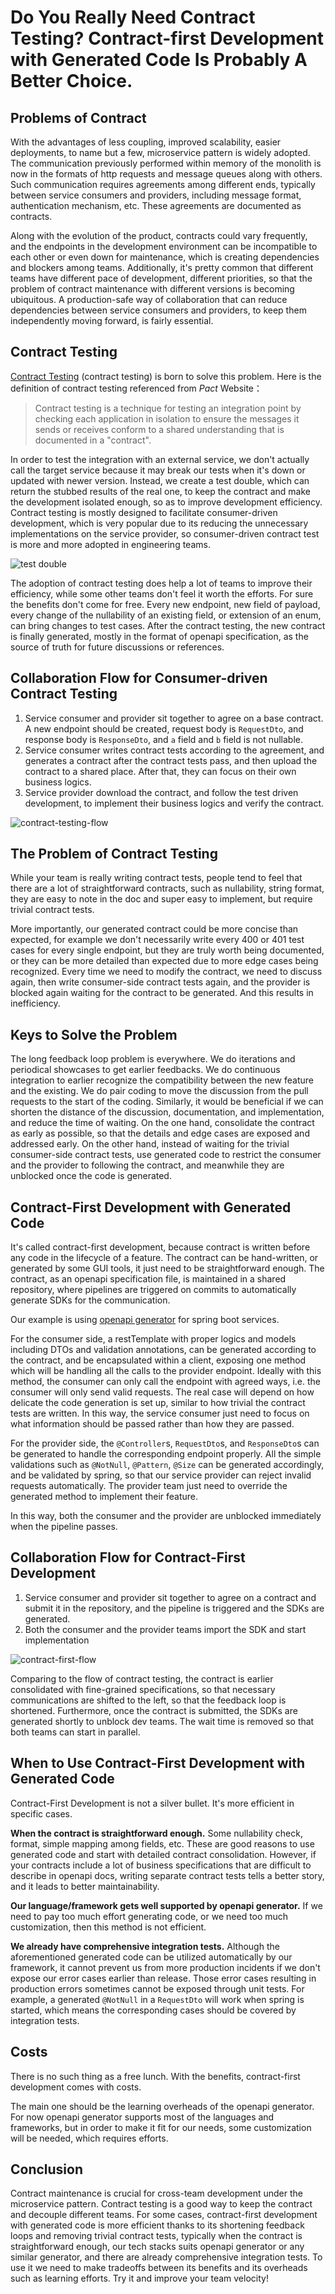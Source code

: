 # Do You Really Need Contract Testing? Contract-first Development with Generated Code Is Probably A Better Choice.


## Problems of Contract

With the advantages of less coupling, improved scalability, easier deployments, to name but a few, microservice pattern is widely adopted. The communication previously performed within memory of the monolith is now in the formats of http requests and message queues along with others. Such communication requires agreements among different ends, typically between service consumers and providers, including message format, authentication mechanism, etc. These agreements are documented as contracts.

Along with the evolution of the product, contracts could vary frequently, and the endpoints in the development environment can be incompatible to each other or even down for maintenance, which is creating dependencies and blockers among teams. Additionally, it's pretty common that different teams have different pace of development, different priorities, so that the problem of contract maintenance with different versions is becoming ubiquitous. A production-safe way of collaboration that can reduce dependencies between service consumers and providers, to keep them independently moving forward, is fairly essential.


## Contract Testing

[Contract Testing](https://docs.pact.io/#what-is-contract-testing) (contract testing) is born to solve this problem. Here is the definition of contract testing referenced from *Pact* Website：

> Contract testing is a technique for testing an integration point by checking each application in isolation to ensure the messages it sends or receives conform to a shared understanding that is documented in a "contract".

In order to test the integration with an external service, we don't actually call the target service because it may break our tests when it's down or updated with newer version. Instead, we create a test double, which can return the stubbed results of the real one, to keep the contract and make the development isolated enough, so as to improve development efficiency. Contract testing is mostly designed to facilitate consumer-driven development, which is very popular due to its reducing the unnecessary implementations on the service provider, so consumer-driven contract test is more and more adopted in engineering teams.

![test double](./pictures/consumer-driven-contract-test-eng.png)

The adoption of contract testing does help a lot of teams to improve their efficiency, while some other teams don't feel it worth the efforts. For sure the benefits don't come for free. Every new endpoint, new field of payload, every change of the nullability of an existing field, or extension of an enum, can bring changes to test cases. After the contract testing, the new contract is finally generated, mostly in the format of openapi specification, as the source of truth for future discussions or references.

## Collaboration Flow for Consumer-driven Contract Testing

1. Service consumer and provider sit together to agree on a base contract. A new endpoint should be created, request body is `RequestDto`, and response body is `ResponseDto`, and `a` field and `b` field is not nullable.
2. Service consumer writes contract tests according to the agreement, and generates a contract after the contract tests pass, and then upload the contract to a shared place. After that, they can focus on their own business logics.
3. Service provider download the contract, and follow the test driven development, to implement their business logics and verify the contract.

![contract-testing-flow](./pictures/contract-testing-flow.png)

## The Problem of Contract Testing

While your team is really writing contract tests, people tend to feel that there are a lot of straightforward contracts, such as nullability, string format, they are easy to note in the doc and super easy to implement, but require trivial contract tests.

More importantly, our generated contract could be more concise than expected, for example we don't necessarily write every 400 or 401 test cases for every single endpoint, but they are truly worth being documented, or they can be more detailed than expected due to more edge cases being recognized. Every time we need to modify the contract, we need to discuss again, then write consumer-side contract tests again, and the provider is blocked again waiting for the contract to be generated. And this results in inefficiency.


## Keys to Solve the Problem

The long feedback loop problem is everywhere. We do iterations and periodical showcases to get earlier feedbacks. We do continuous integration to earlier recognize the compatibility between the new feature and the existing. We do pair coding to move the discussion from the pull requests to the start of the coding. Similarly, it would be beneficial if we can shorten the distance of the discussion, documentation, and implementation, and reduce the time of waiting. On the one hand, consolidate the contract as early as possible, so that the details and edge cases are exposed and addressed early. On the other hand, instead of waiting for the trivial consumer-side contract tests, use generated code to restrict the consumer and the provider to following the contract, and meanwhile they are unblocked once the code is generated.


## Contract-First Development with Generated Code

It's called contract-first development, because contract is written before any code in the lifecycle of a feature. The contract can be hand-written, or generated by some GUI tools, it just need to be straightforward enough. The contract, as an openapi specification file, is maintained in a shared repository, where pipelines are triggered on commits to automatically generate SDKs for the communication. 

Our example is using [openapi generator](https://github.com/OpenAPITools/openapi-generator) for spring boot services.

For the consumer side, a restTemplate with proper logics and models including DTOs and validation annotations, can be generated according to the contract, and be encapsulated within a client, exposing one method which will be handling all the calls to the provider endpoint. Ideally with this method, the consumer can only call the endpoint with agreed ways, i.e. the consumer will only send valid requests. The real case will depend on how delicate the code generation is set up, similar to how trivial the contract tests are written. In this way, the service consumer just need to focus on what information should be passed rather than how they are passed.

For the provider side, the `@Controller`s, `RequestDto`s, and `ResponseDto`s can be generated to handle the corresponding endpoint properly. All the simple validations such as `@NotNull`, `@Pattern`, `@Size` can be generated accordingly, and be validated by spring, so that our service provider can reject invalid requests automatically. The provider team just need to override the generated method to implement their feature.

In this way, both the consumer and the provider are unblocked immediately when the pipeline passes.


## Collaboration Flow for Contract-First Development

1. Service consumer and provider sit together to agree on a contract and submit it in the repository, and the pipeline is triggered and the SDKs are generated.
2. Both the consumer and the provider teams import the SDK and start implementation

![contract-first-flow](./pictures/contract-first-flow.png)


Comparing to the flow of contract testing, the contract is earlier consolidated with fine-grained specifications, so that necessary communications are shifted to the left, so that the feedback loop is shortened. Furthermore, once the contract is submitted, the SDKs are generated shortly to unblock dev teams. The wait time is removed so that both teams can start in parallel.

## When to Use Contract-First Development with Generated Code

Contract-First Development is not a silver bullet. It's more efficient in specific cases.

**When the contract is straightforward enough.** Some nullability check, format, simple mapping among fields, etc. These are good reasons to use generated code and start with detailed contract consolidation. However, if your contracts include a lot of business specifications that are difficult to describe in openapi docs, writing separate contract tests tells a better story, and it leads to better maintainability.

**Our language/framework gets well supported by openapi generator.** If we need to pay too much effort generating code, or we need too much customization, then this method is not efficient.

**We already have comprehensive integration tests.** Although the aforementioned generated code can be utilized automatically by our framework, it cannot prevent us from more production incidents if we don't expose our error cases earlier than release. Those error cases resulting in production errors sometimes cannot be exposed through unit tests. For example, a generated `@NotNull` in a `RequestDto` will work when spring is started, which means the corresponding cases should be covered by integration tests.


## Costs

There is no such thing as a free lunch. With the benefits, contract-first development comes with costs.

The main one should be the learning overheads of the openapi generator. For now openapi generator supports most of the languages and frameworks, but in order to make it fit for our needs, some customization will be needed, which requires efforts.


## Conclusion

Contract maintenance is crucial for cross-team development under the microservice pattern. Contract testing is a good way to keep the contract and decouple different teams. For some cases, contract-first development with generated code is more efficient thanks to its shortening feedback loops and removing trivial contract tests, typically when the contract is straightforward enough, our tech stacks suits openapi generator or any similar generator, and there are already comprehensive integration tests. To use it we need to make tradeoffs between its benefits and its overheads such as learning efforts. Try it and improve your team velocity!
